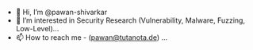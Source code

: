 - 👋 Hi, I’m @pawan-shivarkar
- 👀 I’m interested in Security Research (Vulnerability, Malware, Fuzzing, Low-Level)...
- 📫 How to reach me - (pawan@tutanota.de) ...

<!---
pawan-shivarkar/pawan-shivarkar is a ✨ special ✨ repository because its `README.md` (this file) appears on your GitHub profile.
You can click the Preview link to take a look at your changes.
--->
